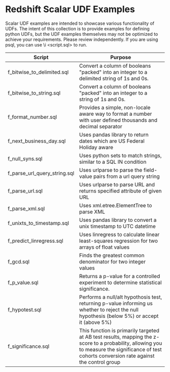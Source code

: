 # Redshift Scalar UDF Examples
Scalar UDF examples are intended to showcase various functionality of UDFs. The intent of this collection is to provide examples for defining python UDFs, but the UDF examples themselves may not be optimized to achieve your requirements. Please review independently.
If you are using psql, you can use \i &lt;script.sql&gt; to run.

| Script | Purpose |
| ------------- | ------------- |
| f_bitwise_to_delimited.sql | Convert a column of booleans "packed" into an integer to a delimited string of 1s and 0s. |
| f_bitwise_to_string.sql | Convert a column of booleans "packed" into an integer to a string of 1s and 0s. |
| f\_format\_number.sql | Provides a simple, non-locale aware way to format a number with user defined  thousands and decimal separator |
| f\_next\_business\_day.sql | Uses pandas library to return dates which are US Federal Holiday aware |
| f\_null\_syns.sql | Uses python sets to match strings, similar to a SQL IN condition |
| f\_parse\_url\_query\_string.sql | Uses urlparse to parse the field-value pairs from a url query string |
| f\_parse\_url.sql | Uses urlparse to parse URL and returns specified attribute of given URL |
| f\_parse\_xml.sql | Uses xml.etree.ElementTree to parse XML |
| f\_unixts\_to\_timestamp.sql | Uses pandas library to convert a unix timestamp to UTC datetime |
| f\_predict\_linregress.sql | Uses linregress to calculate linear least-squares regression for two arrays of float values |
| f\_gcd.sql | Finds the greatest common denominator for two integer values |
| f\_p\_value.sql | Returns a p-value for a controlled experiment to determine statistical significance. |
| f\_hypotest.sql | Performs a null/alt hypothosis test, returning p-value informing us whether to reject the null hypothesis (below 5%) or accept it (above 5%) |
| f\_significance.sql | This function is primarily targeted at AB test results, mapping the z-score to a probability, allowing you to measure the significance of test cohorts conversion rate against the control group |

